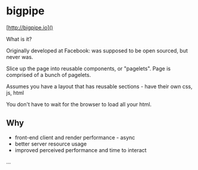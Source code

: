# bigpipe

[http://bigpipe.io]()

What is it?

Originally developed at Facebook: was supposed to be open sourced, but never was.

Slice up the page into reusable components, or "pagelets". Page is comprised of a bunch of pagelets.

Assumes you have a layout that has reusable sections - have their own css, js, html

You don't have to wait for the browser to load all your html.


## Why

- front-end client and render performance - async
- better server resource usage
- improved perceived performance and time to interact

...

